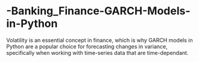 # -Banking_Finance-GARCH-Models-in-Python
Volatility is an essential concept in finance, which is why GARCH models in Python are a popular choice for forecasting changes in variance, specifically when working with time-series data that are time-dependant. 
